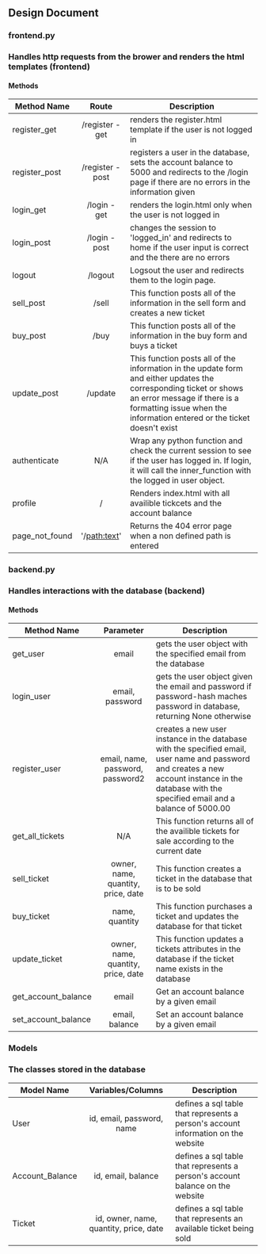 ## Design Document

### frontend.py 
### Handles http requests from the brower and renders the html templates (frontend)

#### Methods

| Method Name | Route | Description |
|-------------|:-----:|-------------|
| register_get | /register - get | renders the register.html template if the user is not logged in |
| register_post | /register - post | registers a user in the database, sets the account balance to 5000 and redirects to the /login page if there are no errors in the information given |
| login_get | /login - get | renders the login.html only when the user is not logged in |
| login_post | /login - post  | changes the session to 'logged_in' and redirects to home if the user input is correct and the there are no errors |
| logout | /logout | Logsout the user and redirects them to the login page. |
| sell_post | /sell | This function posts all of the information in the sell form and creates a new ticket |
| buy_post | /buy | This function posts all of the information in the buy form and buys a ticket |
| update_post | /update | This function posts all of the information in the update form and either updates the corresponding ticket or shows an error message if there is a formatting issue when the information entered or the ticket doesn't exist |
| authenticate | N/A | Wrap any python function and check the current session to see if the user has logged in. If login, it will call the inner_function with the logged in user object. |
| profile | / |  Renders index.html with all availible tickcets and the account balance |
| page_not_found | '/<path:text>' | Returns the 404 error page when a non defined path is entered |


### backend.py
### Handles interactions with the database (backend)

#### Methods

| Method Name | Parameter | Description |
|-------------|:---------:|-------------|
| get_user | email | gets the user object with the specified email from the database |
| login_user | email, password | gets the user object given the email and password if password-hash maches password in database, returning None otherwise |
| register_user | email, name, password, password2 | creates a new user instance in the database with the specified email, user name and password and creates a new account instance in the database with the specified email and a balance of 5000.00 |
| get_all_tickets | N/A | This function returns all of the availible tickets for sale according to the current date |
| sell_ticket | owner, name, quantity, price, date | This function creates a ticket in the database that is to be sold |
| buy_ticket | name, quantity | This function purchases a ticket and updates the database for that ticket |
| update_ticket | owner, name, quantity, price, date | This function updates a tickets attributes in the database if the ticket name exists in the database |
| get_account_balance | email | Get an account balance by a given email |
| set_account_balance | email, balance | Set an account balance by a given email |

### Models
### The classes stored in the database

| Model Name | Variables/Columns | Description |
|------------|:-----------------:|-------------|
| User | id, email, password, name | defines a sql table that represents a person's account information on the website |
| Account_Balance | id, email, balance | defines a sql table that represents a person's account balance on the website |
| Ticket | id, owner, name, quantity, price, date | defines a sql table that represents an available ticket being sold |

